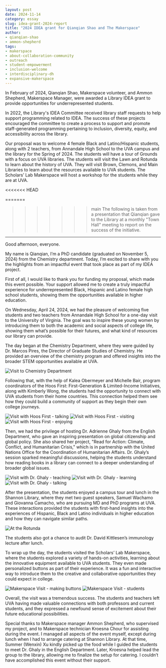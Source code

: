 ```yaml
---
layout: post
date: 2024-11-14
category: essay
slug: idea-grant-2024-report
title: "2024 IDEA grant for Qianqian Shao and The Makerspace"
author:
- qianqian-shao
- ammon-shepherd
tags:
- makerspace
- about-collaboration-community
- outreach
- student-empowerment
- inclusion-welcome
- interdisciplinary-dh
- expansive-makerspace
---
```


In February of 2024, Qianqian Shao, Makerspace volunteer, and Ammon Shepherd, Makerspace Manager, were awarded a Library IDEA grant to provide opportunities for underrepresented students.

In 2022, the Library's IDEA Committee received library staff requests to help support programming related to IDEA. The success of these projects encouraged the committee to create a process to support and promote staff-generated programming pertaining to inclusion, diversity, equity, and accessibility across the library.

Our proposal was to welcome 4 female Black and Latino/Hispanic students, along with 2 teachers, from Annandale High School to the UVA campus and the library for the Spring of 2024. The students will have a tour of Grounds with a focus on UVA libraries. The students will visit the Lawn and Rotunda to learn about the history of UVA. They will visit Brown, Clemons, and Main Libraries to learn about the resources available to UVA students. The Scholars’ Lab Makerspace will host a workshop for the students while they are at UVA.

<<<<<<< HEAD

=======
>>>>>>> main
The following is taken from a presentation that Qianqian gave to the Library at a monthly "Town Hall" meeting to report on the success of the initiative.

---

Good afternoon, everyone.

My name is Qianqian, I’m a PhD candidate (graduated on November 5, 2024) from the Chemistry department. Today, I’m excited to share with you the highlights from an impactful event that took place as part of my IDEA project.

First of all, I would like to thank you for funding my proposal, which made this event possible. Your support allowed me to create a truly impactful experience for underrepresented Black, Hispanic and Latino female high school students, showing them the opportunities available in higher education.

On Wednesday, April 24, 2024, we had the pleasure of welcoming five students and two teachers from Annandale High School for a one-day visit to the University of Virginia. The goal was to inspire these young women by introducing them to both the academic and social aspects of college life, showing them what’s possible for their futures, and what kind of resources our library can provide.

The day began at the Chemistry Department, where they were guided by Dr. Marcos Pires, the Director of Graduate Studies of Chemistry. He provided an overview of the chemistry program and offered insights into the broader STEM opportunities available at UVA.

![Visit to Chemistry Department](/assets/post-media/idea-grant-2024/chem-visit.jpg)

Following that, with the help of Kalea Obermeyer and Michelle Bair, program coordinators of the Hoos First: First-Generation & Limited-Income Initiatives, along with Kimberly Wong, the students had the opportunity to connect with UVA students from their home countries. This connection helped them see how they could build a community of support as they begin their own college journeys.

![Visit with Hoos First - talking](/assets/post-media/idea-grant-2024/hoos-first-1.jpg)
![Visit with Hoos First - visiting](/assets/post-media/idea-grant-2024/hoos-first-2.jpg)
![Visit with Hoos First - enjoying](/assets/post-media/idea-grant-2024/hoos-first-3.jpg)

Then, we had the privilege of hosting Dr. Adrienne Ghaly from the English Department, who gave an inspiring presentation on global citizenship and global policy. She also shared her project, "Read for Action: Climate, Conflict, and Humanitarian Crisis," which is in partnership with the United Nations Office for the Coordination of Humanitarian Affairs. Dr. Ghaly’s session sparked meaningful discussions, helping the students understand how reading books in a library can connect to a deeper understanding of broader global issues.

![Visit with Dr. Ghaly - teaching](/assets/post-media/idea-grant-2024/dr-ghaly-visit-1.jpg)
![Visit with Dr. Ghaly - learning](/assets/post-media/idea-grant-2024/dr-ghaly-visit-2.jpg)
![Visit with Dr. Ghaly - talking](/assets/post-media/idea-grant-2024/dr-ghaly-visit-3.jpg)

After the presentation, the students enjoyed a campus tour and lunch in the Shannon Library, where they met two guest speakers, Samuel Wachamo and Giovanna Camacho, who are pursuing MD and PhD programs at UVA. These interactions provided the students with first-hand insights into the experiences of Hispanic, Black and Latino individuals in higher education and how they can navigate similar paths.

![At the Rotunda](/assets/post-media/idea-grant-2024/rotunda.jpg)

The students also got a chance to audit Dr. David Kittlesen’s immunology lecture after lunch.

To wrap up the day, the students visited the Scholars’ Lab Makerspace, where the students explored a variety of hands-on activities, learning about the innovative equipment available to UVA students. They even made personalized buttons as part of their experience. It was a fun and interactive way to introduce them to the creative and collaborative opportunities they could expect in college.

![Makerspace Visit - making buttons](/assets/post-media/idea-grant-2024/makerspace-1.jpg)
![Makerspace Visit - students](/assets/post-media/idea-grant-2024/makerspace-2.jpg)

Overall, the visit was a tremendous success. The students and teachers left UVA having made valuable connections with both professors and current students, and they expressed a newfound sense of excitement about their future educational possibilities.

Special thanks to Makerspace manager Ammon Shepherd, who supervised my project, and to Makerspace technician Kroesna Chour for assisting during the event. I managed all aspects of the event myself, except during lunch when I had to arrange catering at Shannon Library. At that time, Summer (Wenxin) Xu kindly picked up the food while I guided the students to meet Dr. Ghaly in the English Department. Later, Kroesna helped lead the group to the library, allowing me to finalize the setup for catering. I couldn’t have accomplished this event without their support.
